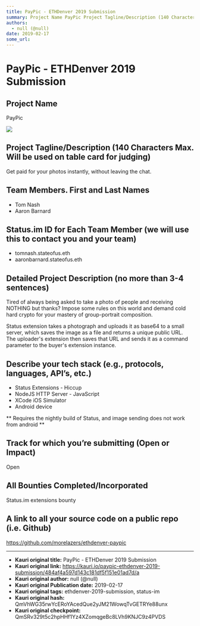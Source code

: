 ```yaml
---
title: PayPic - ETHDenver 2019 Submission
summary: Project Name PayPic Project Tagline/Description (140 Characters Max. Will be used on table card for judging) Get paid for your photos instantly, without leaving the chat. Team Members. First and Last Names Tom Nash Aaron Barnard Status.im ID for Each Team Member (we will use this to contact you and your team) tomnash.stateofus.eth aaronbarnard.stateofus.eth Detailed Project Description (no more than 3-4 sentences) Tired of always being asked to take a photo of people and receiving NOTHING but th
authors:
  - null (@null)
date: 2019-02-17
some_url: 
---
```


# PayPic - ETHDenver 2019 Submission


## Project Name
PayPic

![](https://ipfs.infura.io/ipfs/QmY4gqTMBMhTXeLTQSMcktPKjRKxx5J47LBXzMF62JJ4ic)

## Project Tagline/Description (140 Characters Max. Will be used on table card for judging)
Get paid for your photos instantly, without leaving the chat.

## Team Members. First and Last Names

- Tom Nash
- Aaron Barnard

## Status.im ID for Each Team Member (we will use this to contact you and your team)

- tomnash.stateofus.eth
- aaronbarnard.stateofus.eth

## Detailed Project Description (no more than 3-4 sentences)
Tired of always being asked to take a photo of people and receiving NOTHING but thanks? Impose some rules on this world and demand cold hard crypto for your mastery of group-portrait composition.

Status extension takes a photograph and uploads it as base64 to a small server, which saves the image as a file and returns a unique public URL. The uploader's extension then saves that URL and sends it as a command parameter to the buyer's extension instance.

## Describe your tech stack (e.g., protocols, languages, API’s, etc.)

- Status Extensions - Hiccup
- NodeJS HTTP Server - JavaScript
- XCode iOS Simulator
- Android device

** Requires the nightly build of Status, and image sending does not work from android **

## Track for which you’re submitting (Open or Impact)
Open

## All Bounties Completed/Incorporated
Status.im extensions bounty

## A link to all your source code on a public repo (i.e. Github)
https://github.com/morelazers/ethdenver-paypic






---

- **Kauri original title:** PayPic - ETHDenver 2019 Submission
- **Kauri original link:** https://kauri.io/paypic-ethdenver-2019-submission/484af4a597d143c181df5f151e01ad7d/a
- **Kauri original author:** null (@null)
- **Kauri original Publication date:** 2019-02-17
- **Kauri original tags:** ethdenver-2019-submission, status-im
- **Kauri original hash:** QmVhWG35rwYcERoYAcedQue2yJM21WowqTvGETRYe88unx
- **Kauri original checkpoint:** QmSRv329t5c2hpHHf1Yz4XZomqgeBc8LVh9KNJC9z4PVDS



